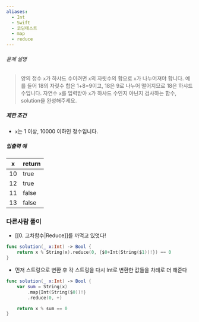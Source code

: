 ```yaml
---
aliases:
  - Int
  - Swift
  - 코딩테스트
  - map
  - reduce
---
```


###### 문제 설명
> 양의 정수 `x`가 하샤드 수이려면 `x`의 자릿수의 합으로 `x`가 나누어져야 합니다. 예를 들어 18의 자릿수 합은 1+8=9이고, 18은 9로 나누어 떨어지므로 18은 하샤드 수입니다. 자연수 `x`를 입력받아 `x`가 하샤드 수인지 아닌지 검사하는 함수, solution을 완성해주세요.
##### 제한 조건
- `x`는 1 이상, 10000 이하인 정수입니다.
##### 입출력 예
|x|return|
|---|---|
|10|true|
|12|true|
|11|false|
|13|false|

### 다른사람 풀이
- [[0. 고차함수|Reduce]]를 까먹고 있엇다!
``` swift
func solution(_ x:Int) -> Bool {
    return x % String(x).reduce(0, {$0+Int(String($1))!}) == 0
}
```

- 먼저 스트링으로 변환 후 각 스트링을 다시 Int로 변환한 값들을 차례로 더 해준다
``` swift
func solution(_ x:Int) -> Bool {
    var sum = String(x)
        .map{Int(String($0))!}
        .reduce(0, +)

    return x % sum == 0
}
```


